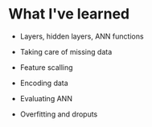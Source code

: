 
# What I've learned 

* Layers, hidden layers, ANN functions

* Taking care of missing data

* Feature scalling

* Encoding data

* Evaluating ANN 

* Overfitting and droputs 


 
